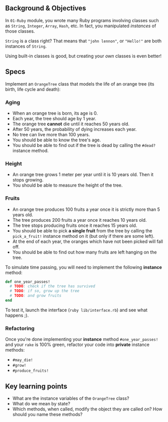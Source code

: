 ## Background & Objectives

In `01-Ruby` module, you wrote many Ruby programs involving classes such as `String`, `Integer`, `Array`, `Hash`, etc. In fact, you manipulated *instances* of those classes.

`String` is a class right? That means that `"john lennon"`, or `"Hello!"` are both instances of `String`.

Using built-in classes is good, but creating your *own* classes is even better!

## Specs

Implement an `OrangeTree` class that models the life of an orange tree (its birth, life cycle and death):

### Aging
- When an orange tree is born, its age is 0.
- Each year, the tree should age by 1 year.
- The orange tree **cannot** die until it reaches 50 years old.
- After 50 years, the probability of dying increases each year.
- No tree can live more than 100 years.
- You should be able to know the tree's age.
- You should be able to find out if the tree is dead by calling the `#dead?` instance method.

### Height
- An orange tree grows 1 meter per year until it is 10 years old. Then it stops growing.
- You should be able to measure the height of the tree.

### Fruits
- An orange tree produces 100 fruits a year once it is strictly more than 5 years old.
- The tree produces 200 fruits a year once it reaches 10 years old.
- The tree stops producing fruits once it reaches 15 years old.
- You should be able to pick **a single fruit** from the tree by calling the `pick_a_fruit!` instance method on it (but only if there are some left).
- At the end of each year, the oranges which have not been picked will fall off.
- You should be able to find out how many fruits are left hanging on the tree.

To simulate time passing, you will need to implement the following **instance** method:

```ruby
def one_year_passes!
  # TODO: check if the tree has survived
  # TODO: if so, grow up the tree
  # TODO: and grow fruits
end
```

To test it, launch the interface (`ruby lib/interface.rb`) and see what happens ;).

### Refactoring

Once you're done implementing your **instance** method `#one_year_passes!` and your `rake` is 100% green, refactor your code into **private** instance methods:
- `#may_die!`
- `#grow!`
- `#produce_fruits!`

## Key learning points

- What are the instance variables of the `OrangeTree` class?
- What do we mean by state?
- Which methods, when called, modify the object they are called on? How should you name these methods?
